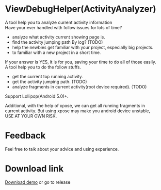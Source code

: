# ViewDebugHelper(ActivityAnalyzer)
A tool help you to analyze current activity information  
Have your ever handled with follow issues for lots of time?
- analyze what activity current showing page is.
- find the activity jumping path By log? (TODO)
- help the newbies get familiar with your project, especially big projects.
- to familiar with a new project in a short time.

If your answer is YES, it is for you, saving your time to do all of those easily.
A tool help you to do the follow stuffs.
- get the current top running activity.
- get the activity jumping path. (TODO)
- analyze fragments in current activity(root device required). (TODO)

Support Lollipop(Android 5.0)+.  

Additional, with the help of xpose, we can get all running fragments in current activity.
But using xpose may make you android device unstable, USE AT YOUR OWN RISK.

# Feedback
Feel free to talk about your advice and  using experience.

# Download link
[Download demo](/outputs/apks)
or go to release
